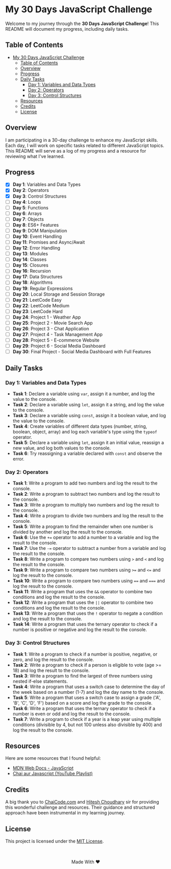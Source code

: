 # My 30 Days JavaScript Challenge

Welcome to my journey through the **30 Days JavaScript Challenge**! This README will document my progress, including daily tasks.

## Table of Contents

- [My 30 Days JavaScript Challenge](#my-30-days-javascript-challenge)
  - [Table of Contents](#table-of-contents)
  - [Overview](#overview)
  - [Progress](#progress)
  - [Daily Tasks](#daily-tasks)
    - [Day 1: Variables and Data Types](#day-1-variables-and-data-types)
    - [Day 2: Operators](#day-2-operators)
    - [Day 3: Control Structures](#day-3-control-structures)
  - [Resources](#resources)
  - [Credits](#credits)
  - [License](#license)

## Overview

I am participating in a 30-day challenge to enhance my JavaScript skills. Each day, I will work on specific tasks related to different JavaScript topics. This README will serve as a log of my progress and a resource for reviewing what I've learned.

## Progress

-   [x] **Day 1**: Variables and Data Types
-   [x] **Day 2**: Operators
-   [x] **Day 3**: Control Structures
-   [ ] **Day 4**: Loops
-   [ ] **Day 5**: Functions
-   [ ] **Day 6**: Arrays
-   [ ] **Day 7**: Objects
-   [ ] **Day 8**: ES6+ Features
-   [ ] **Day 9**: DOM Manipulation
-   [ ] **Day 10**: Event Handling
-   [ ] **Day 11**: Promises and Async/Await
-   [ ] **Day 12**: Error Handling
-   [ ] **Day 13**: Modules
-   [ ] **Day 14**: Classes
-   [ ] **Day 15**: Closures
-   [ ] **Day 16**: Recursion
-   [ ] **Day 17**: Data Structures
-   [ ] **Day 18**: Algorithms
-   [ ] **Day 19**: Regular Expressions
-   [ ] **Day 20**: Local Storage and Session Storage
-   [ ] **Day 21**: LeetCode Easy
-   [ ] **Day 22**: LeetCode Medium
-   [ ] **Day 23**: LeetCode Hard
-   [ ] **Day 24**: Project 1 - Weather App
-   [ ] **Day 25**: Project 2 - Movie Search App
-   [ ] **Day 26**: Project 3 - Chat Application
-   [ ] **Day 27**: Project 4 - Task Management App
-   [ ] **Day 28**: Project 5 - E-commerce Website
-   [ ] **Day 29**: Project 6 - Social Media Dashboard
-   [ ] **Day 30**: Final Project - Social Media Dashboard with Full Features

## Daily Tasks

### Day 1: Variables and Data Types

-   **Task 1**: Declare a variable using `var`, assign it a number, and log the value to the console.
-   **Task 2**: Declare a variable using `let`, assign it a string, and log the value to the console.
-   **Task 3**: Declare a variable using `const`, assign it a boolean value, and log the value to the console.
-   **Task 4**: Create variables of different data types (number, string, boolean, object, array) and log each variable's type using the `typeof` operator.
-   **Task 5**: Declare a variable using `let`, assign it an initial value, reassign a new value, and log both values to the console.
-   **Task 6**: Try reassigning a variable declared with `const` and observe the error.

### Day 2: Operators

- **Task 1**: Write a program to add two numbers and log the result to the console.
- **Task 2**: Write a program to subtract two numbers and log the result to the console.
- **Task 3**: Write a program to multiply two numbers and log the result to the console.
- **Task 4**: Write a program to divide two numbers and log the result to the console.
- **Task 5**: Write a program to find the remainder when one number is divided by another and log the result to the console.
- **Task 6**: Use the `+=` operator to add a number to a variable and log the result to the console.
- **Task 7**: Use the `-=` operator to subtract a number from a variable and log the result to the console.
- **Task 8**: Write a program to compare two numbers using `>` and `<` and log the result to the console.
- **Task 9**: Write a program to compare two numbers using `>=` and `<=` and log the result to the console.
- **Task 10**: Write a program to compare two numbers using `==` and `===` and log the result to the console.
- **Task 11**: Write a program that uses the `&&` operator to combine two conditions and log the result to the console.
- **Task 12**: Write a program that uses the `||` operator to combine two conditions and log the result to the console.
- **Task 13**: Write a program that uses the `!` operator to negate a condition and log the result to the console.
- **Task 14**: Write a program that uses the ternary operator to check if a number is positive or negative and log the result to the console.

### Day 3: Control Structures

- **Task 1**: Write a program to check if a number is positive, negative, or zero, and log the result to the console.
- **Task 2**: Write a program to check if a person is eligible to vote (age >= 18) and log the result to the console.
- **Task 3**: Write a program to find the largest of three numbers using nested if-else statements.
- **Task 4**: Write a program that uses a switch case to determine the day of the week based on a number (1-7) and log the day name to the console.
- **Task 5**: Write a program that uses a switch case to assign a grade ('A', 'B', 'C', 'D', 'F') based on a score and log the grade to the console.
- **Task 6**: Write a program that uses the ternary operator to check if a number is even or odd and log the result to the console.
- **Task 7**: Write a program to check if a year is a leap year using multiple conditions (divisible by 4, but not 100 unless also divisible by 400) and log the result to the console.

## Resources

Here are some resources that I found helpful:

-   [MDN Web Docs - JavaScript](https://developer.mozilla.org/en-US/docs/Web/JavaScript)
-   [Chai aur Javascript (YouTube Playlist)](https://youtube.com/playlist?list=PLu71SKxNbfoBuX3f4EOACle2y-tRC5Q37&feature=shared)

## Credits

A big thank you to [ChaiCode.com](https://chaicode.com/) and [Hitesh Choudhary](https://github.com/hiteshchoudhary) sir for providing this wonderful challenge and resources. Their guidance and structured approach have been instrumental in my learning journey.

## License

This project is licensed under the [MIT License](https://github.com/subhranil002/30-Days-JS-Challenge?tab=MIT-1-ov-file).
<br/><br/><br/>
<p align="center">Made With ❤️</p>